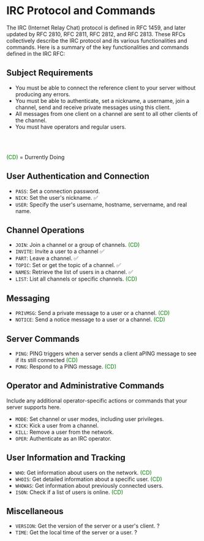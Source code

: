 # IRC Protocol and Commands

The IRC (Internet Relay Chat) protocol is defined in RFC 1459, and later updated by RFC 2810, RFC 2811, RFC 2812, and RFC 2813. These RFCs collectively describe the IRC protocol and its various functionalities and commands. Here is a summary of the key functionalities and commands defined in the IRC RFC:

## Subject Requirements

- You must be able to connect the reference client to your server without producing any errors.
- You must be able to authenticate, set a nickname, a username, join a channel, send and receive private messages using this client.
- All messages from one client on a channel are sent to all other clients of the channel.
- You must have operators and regular users.

</br>
</br>

<span style="color:green">(CD)</span> = Durrently Doing

## User Authentication and Connection

- `PASS`: Set a connection password.
- `NICK`: Set the user's nickname. ✅
- `USER`: Specify the user's username, hostname, servername, and real name.

## Channel Operations

- `JOIN`: Join a channel or a group of channels. <span style="color:green">(CD)</span>
- `INVITE`: Invite a user to a channel ✅
- `PART`: Leave a channel. ✅
- `TOPIC`: Set or get the topic of a channel. ✅
- `NAMES`: Retrieve the list of users in a channel. ✅
- `LIST`: List all channels or specific channels. <span style="color:green">(CD)</span>

## Messaging

- `PRIVMSG`: Send a private message to a user or a channel. <span style="color:green">(CD)</span>
- `NOTICE`: Send a notice message to a user or a channel. <span style="color:green">(CD)</span>

## Server Commands

- `PING`: PING triggers when a server sends a client aPING message to see if its still connected <span style="color:green">(CD)</span>
- `PONG`: Respond to a PING message. <span style="color:green">(CD)</span>

## Operator and Administrative Commands

Include any additional operator-specific actions or commands that your server supports here.
- `MODE`: Set channel or user modes, including user privileges.
- `KICK`: Kick a user from a channel.
- `KILL`: Remove a user from the network.
- `OPER`: Authenticate as an IRC operator.

## User Information and Tracking

- `WHO`: Get information about users on the network. <span style="color:green">(CD)</span>
- `WHOIS`: Get detailed information about a specific user. <span style="color:green">(CD)</span>
- `WHOWAS`: Get information about previously connected users.
- `ISON`: Check if a list of users is online. <span style="color:green">(CD)</span>

## Miscellaneous

- `VERSION`: Get the version of the server or a user's client. ?
- `TIME`: Get the local time of the server or a user. ?
